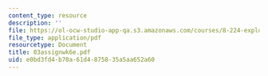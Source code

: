 ```yaml
---
content_type: resource
description: ''
file: https://ol-ocw-studio-app-qa.s3.amazonaws.com/courses/8-224-exploring-black-holes-general-relativity-astrophysics-spring-2003/e0bd3fd4b70a61d4875835a5aa652a60_03assignwk6e.pdf
file_type: application/pdf
resourcetype: Document
title: 03assignwk6e.pdf
uid: e0bd3fd4-b70a-61d4-8758-35a5aa652a60
---
```

